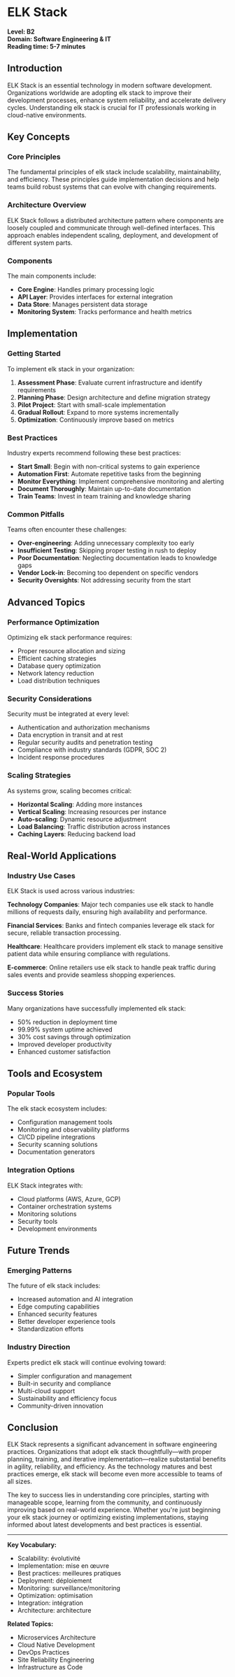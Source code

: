 # ELK Stack

**Level: B2**  
**Domain: Software Engineering & IT**  
**Reading time: 5-7 minutes**

## Introduction

ELK Stack is an essential technology in modern software development. Organizations worldwide are adopting elk stack to improve their development processes, enhance system reliability, and accelerate delivery cycles. Understanding elk stack is crucial for IT professionals working in cloud-native environments.

## Key Concepts

### Core Principles

The fundamental principles of elk stack include scalability, maintainability, and efficiency. These principles guide implementation decisions and help teams build robust systems that can evolve with changing requirements.

### Architecture Overview

ELK Stack follows a distributed architecture pattern where components are loosely coupled and communicate through well-defined interfaces. This approach enables independent scaling, deployment, and development of different system parts.

### Components

The main components include:
- **Core Engine**: Handles primary processing logic
- **API Layer**: Provides interfaces for external integration
- **Data Store**: Manages persistent data storage
- **Monitoring System**: Tracks performance and health metrics

## Implementation

### Getting Started

To implement elk stack in your organization:

1. **Assessment Phase**: Evaluate current infrastructure and identify requirements
2. **Planning Phase**: Design architecture and define migration strategy  
3. **Pilot Project**: Start with small-scale implementation
4. **Gradual Rollout**: Expand to more systems incrementally
5. **Optimization**: Continuously improve based on metrics

### Best Practices

Industry experts recommend following these best practices:

- **Start Small**: Begin with non-critical systems to gain experience
- **Automation First**: Automate repetitive tasks from the beginning
- **Monitor Everything**: Implement comprehensive monitoring and alerting
- **Document Thoroughly**: Maintain up-to-date documentation
- **Train Teams**: Invest in team training and knowledge sharing

### Common Pitfalls

Teams often encounter these challenges:

- **Over-engineering**: Adding unnecessary complexity too early
- **Insufficient Testing**: Skipping proper testing in rush to deploy
- **Poor Documentation**: Neglecting documentation leads to knowledge gaps
- **Vendor Lock-in**: Becoming too dependent on specific vendors
- **Security Oversights**: Not addressing security from the start

## Advanced Topics

### Performance Optimization

Optimizing elk stack performance requires:
- Proper resource allocation and sizing
- Efficient caching strategies
- Database query optimization
- Network latency reduction
- Load distribution techniques

### Security Considerations

Security must be integrated at every level:
- Authentication and authorization mechanisms
- Data encryption in transit and at rest
- Regular security audits and penetration testing
- Compliance with industry standards (GDPR, SOC 2)
- Incident response procedures

### Scaling Strategies

As systems grow, scaling becomes critical:
- **Horizontal Scaling**: Adding more instances
- **Vertical Scaling**: Increasing resources per instance
- **Auto-scaling**: Dynamic resource adjustment
- **Load Balancing**: Traffic distribution across instances
- **Caching Layers**: Reducing backend load

## Real-World Applications

### Industry Use Cases

ELK Stack is used across various industries:

**Technology Companies**: Major tech companies use elk stack to handle millions of requests daily, ensuring high availability and performance.

**Financial Services**: Banks and fintech companies leverage elk stack for secure, reliable transaction processing.

**Healthcare**: Healthcare providers implement elk stack to manage sensitive patient data while ensuring compliance with regulations.

**E-commerce**: Online retailers use elk stack to handle peak traffic during sales events and provide seamless shopping experiences.

### Success Stories

Many organizations have successfully implemented elk stack:
- 50% reduction in deployment time
- 99.99% system uptime achieved
- 30% cost savings through optimization
- Improved developer productivity
- Enhanced customer satisfaction

## Tools and Ecosystem

### Popular Tools

The elk stack ecosystem includes:
- Configuration management tools
- Monitoring and observability platforms
- CI/CD pipeline integrations
- Security scanning solutions
- Documentation generators

### Integration Options

ELK Stack integrates with:
- Cloud platforms (AWS, Azure, GCP)
- Container orchestration systems
- Monitoring solutions
- Security tools
- Development environments

## Future Trends

### Emerging Patterns

The future of elk stack includes:
- Increased automation and AI integration
- Edge computing capabilities
- Enhanced security features
- Better developer experience tools
- Standardization efforts

### Industry Direction

Experts predict elk stack will continue evolving toward:
- Simpler configuration and management
- Built-in security and compliance
- Multi-cloud support
- Sustainability and efficiency focus
- Community-driven innovation

## Conclusion

ELK Stack represents a significant advancement in software engineering practices. Organizations that adopt elk stack thoughtfully—with proper planning, training, and iterative implementation—realize substantial benefits in agility, reliability, and efficiency. As the technology matures and best practices emerge, elk stack will become even more accessible to teams of all sizes.

The key to success lies in understanding core principles, starting with manageable scope, learning from the community, and continuously improving based on real-world experience. Whether you're just beginning your elk stack journey or optimizing existing implementations, staying informed about latest developments and best practices is essential.

---

**Key Vocabulary:**
- Scalability: évolutivité
- Implementation: mise en œuvre
- Best practices: meilleures pratiques
- Deployment: déploiement
- Monitoring: surveillance/monitoring
- Optimization: optimisation
- Integration: intégration
- Architecture: architecture

**Related Topics:**
- Microservices Architecture
- Cloud Native Development
- DevOps Practices
- Site Reliability Engineering
- Infrastructure as Code
